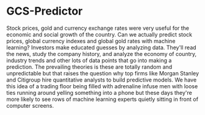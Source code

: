 # GCS-Predictor

Stock prices, gold and currency exchange rates were very useful for the economic
and social growth of the country. Can we actually predict stock prices, global
currency indexes and global gold rates with machine learning? Investors make
educated guesses by analyzing data. They'll read the news, study the company
history, and analyze the economy of country, industry trends and other lots of data
points that go into making a prediction. The prevailing theories is these are totally
random and unpredictable but that raises the question why top firms like Morgan
Stanley and Citigroup hire quantitative analysts to build predictive models. We have
this idea of a trading floor being filled with adrenaline infuse men with loose ties
running around yelling something into a phone but these days they're more likely to
see rows of machine learning experts quietly sitting in front of computer screens.
